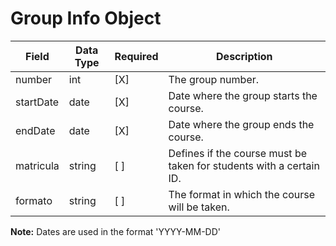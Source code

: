 # Group Info Object
Field | Data Type | Required | Description
--- | --- | --- | ---
number | int | [X] | The group number.
startDate | date | [X] | Date where the group starts the course.
endDate | date | [X] | Date where the group ends the course.
matricula | string | [ ] | Defines if the course must be taken for students with a certain ID.
formato | string | [ ] | The format in which the course will be taken.

**Note:** Dates are used in the format 'YYYY-MM-DD'
